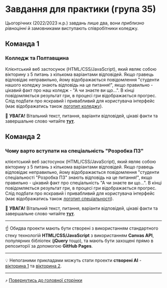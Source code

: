 # Завдання для практики (група 35)

Цьогорічних (2022/2023 н.р.) завдань лише два, вони *приблизно рівноцінні* й замовниками виступають співробітники коледжу. 

## Команда 1

### Колледж та Полтавщина

Клієнтський веб застосунок (HTML/CSS/JavaScript), який являє собою вікторину з 5 питань з кількома варіантами відповідей. 
Якщо гравець відповідає неправильно, йому відображається повідомлення "студенти нашого коледжу знають відповідь на це питання!", якщо правильно - 
цікавий факт про наш коледж - "А чи знаєте ви що...". 
В кінці повідомляється результат гри, в процесі гри відображається прогрес. 
Слід подбати про яскравий і привабливий для користувача інтерфейс (має відображатись також [логотип коледжу](https://raw.githubusercontent.com/liketaurus/SE-practice-template/web/images/%D0%9F%D0%9F%D0%A4%D0%9A%20%D0%BB%D0%BE%D0%B3%D0%BE%20new1%20(1).png)).

🚩 **УВАГА!** Вітальний текст, питання, варіанти відповідей, цікаві факти та завершальне слово читайте [**тут**](Questions.md).

## Команда 2

### Чому варто вступати на спеціальність "Розробка ПЗ"

клієнтський веб застосунок (HTML/CSS/JavaScript), який являє собою вікторину з 5 питань з кількома варіантами відповідей. 
Якщо гравець відповідає неправильно, йому відображається повідомлення "студенти спеціальності "Розробка ПЗ" знають відповідь на це питання!", якщо правильно - 
цікавий факт про спеціальність "А чи знаєте ви що...". 
В кінці повідомляється результат гри, в процесі гри відображається прогрес. 
Слід подбати про яскравий і привабливий для користувача інтерфейс (має відображатись також [логотип спеціальності](https://raw.githubusercontent.com/liketaurus/SE-practice-template/web/images/SE-logo-transparent.png)).

🚩 **УВАГА!** Вітальний текст, питання, варіанти відповідей, цікаві факти та завершальне слово читайте [**тут**](Questions-2.md).

---

☝️ Обидва проекти мають бути створені з використанням стандартного стеку технологій **HTML/CSS/JavaScript** з використанням **Canvas API**, популярних бібліотек (**jQuery** тощо), та мають бути захощені прямо в репозиторії за допомогою **GitHub Pages**.

---

💡 Непоганими прикладами можуть стати проекти **створені AI** - [вікторина 1](https://liketaurus.github.io/AI-experiments/solutions/trivia%28Codex%29/) та [вікторина 2](https://liketaurus.github.io/AI-experiments/solutions/trivia%28GPT%29/).

---

⤴️ [Повернутись до головної сторінки](index.md)
